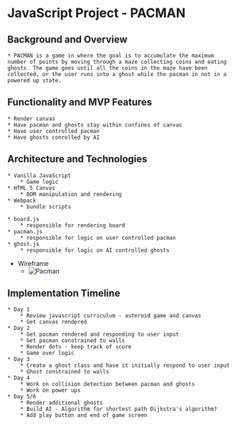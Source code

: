 # JavaScript Project - PACMAN
##  Background and Overview
    * PACMAN is a game in where the goal is to accumulate the maximum number of points by moving through a maze collecting coins and eating ghosts. The game goes until all the coins in the maze have been collected, or the user runs into a ghost while the pacman in not in a powered up state.
## Functionality and MVP Features
    * Render canvas
    * Have pacman and ghosts stay within confines of canvas
    * Have user controlled pacman
    * Have ghosts conrolled by AI

## Architecture and Technologies
    * Vanilla JavaScript
        * Game logic
    * HTML 5 Canvas
        * DOM manipulation and rendering
    * Webpack
        * bundle scripts

    * board.js
        * responsible for rendering board
    * pacman.js
        * responsible for logic on user controlled pacman
    * ghost.js
        * responsible for logic on AI controlled ghosts

* Wireframe
    * <img src="https://upload.wikimedia.org/wikipedia/en/5/59/Pac-man.png"
     alt="Pacman"
     style="display: inline-block; margin-right: 10px;" />
    
    
## Implementation Timeline
    * Day 1
        * Review javascript curriculum - asteroid game and canvas
        * Get canvas rendered
    * Day 2
        * Get pacman rendered and responding to user input
        * Get pacman constrained to walls
        * Render dots - keep track of score
        * Game over logic
    * Day 3
        * Create a ghost class and have it initially respond to user input
        * Ghost constrained to walls
    * Day 4
        * Work on collision detection between pacman and ghosts
        * Work on power ups
    * Day 5/6
        * Render additional ghosts 
        * Build AI - Algorithm for shortest path Dijkstra's algorithm?
        * Add play button and end of game screen
